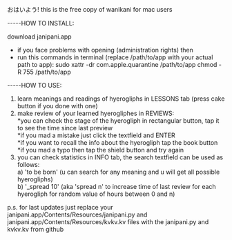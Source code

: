 おはいよう!
this is the free copy of wanikani for mac users

-----HOW TO INSTALL:

download janipani.app
* if you face problems with opening (administration rights) then 
* run this commands in terminal (replace /path/to/app with your actual path to app):
    sudo xattr -dr com.apple.quarantine /path/to/app
    chmod -R 755 /path/to/app

-----HOW TO USE:


1) learn meanings and readings of hyerogliphs in LESSONS tab (press cake button if you done with one)
2) make review of your learned hyerogliphes in REVIEWS:\
    *you can check the stage of the hyerogliph in rectangular button, tap it to see the time since last preview\
    *if you mad a mistake just click the textfield and ENTER\
    *if you want to recall the info about the hyerogliph tap the book button\
    *if you mad a typo then tap the shield button and try again
3) you can check statistics in INFO tab, the search textfield can be used as follows:\
    a) 'to be born' (u can search for any meaning and u will get all possible hyerogliphs)\
    b) '_spread 10' (aka 'spread n' to increase time of last review for each hyerogliph for random value of hours between 0 and n)

p.s. for last updates just replace your janipani.app/Contents/Resources/janipani.py and janipani.app/Contents/Resources/kvkv.kv files with the janipani.py and kvkv.kv from github
